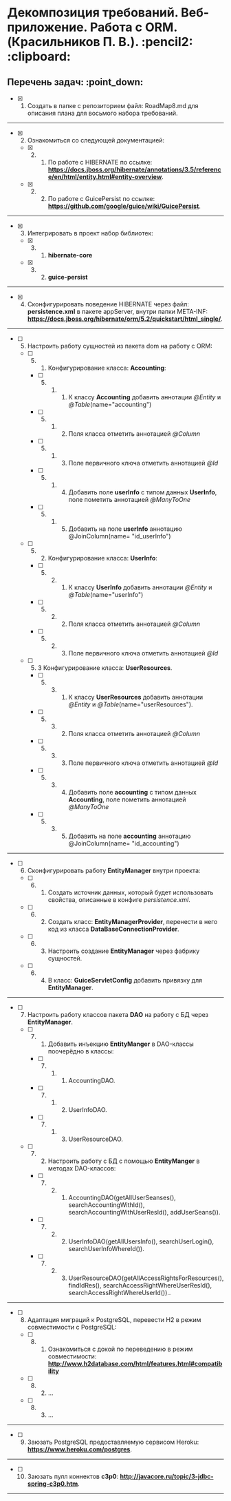 <h1>Декомпозиция требований. Веб-приложение. Работа с ORM. (Красильников П. В.). :pencil2: :clipboard:</h1>
<h2>Перечень задач: :point_down:</h2>

  - [x] 1. Создать в папке с репозиторием файл: RoadMap8.md для описания плана для восьмого набора требований.

<hr>

  - [x] 2. Ознакомиться со следующей документацией:

    - [x] 2. 1. По работе с HIBERNATE по ссылке: **https://docs.jboss.org/hibernate/annotations/3.5/reference/en/html/entity.html#entity-overview**.

    - [x] 2. 2. По работе с GuicePersist по ссылке: **https://github.com/google/guice/wiki/GuicePersist**.

<hr>

  - [x] 3. Интегрировать в проект набор библиотек:

    - [x] 3. 1. **hibernate-core**

    - [x] 3. 2. **guice-persist**

<hr>

  - [x] 4. Сконфигурировать поведение HIBERNATE через файл: **persistence.xml** в пакете appServer, внутри папки META-INF: **https://docs.jboss.org/hibernate/orm/5.2/quickstart/html_single/**.

<hr>

  - [ ] 5. Настроить работу сущностей из пакета dom на работу с ORM:

    - [ ] 5. 1. Конфигурирование класса: **Accounting**:

        - [ ] 5. 1. 1. К классу **Accounting** добавить аннотации *@Entity* и *@Table*(name="accounting")

        - [ ] 5. 1. 2. Поля класса отметить аннотацией *@Column*

        - [ ] 5. 1. 3. Поле первичного ключа отметить аннотацией *@Id*

        - [ ] 5. 1. 4. Добавить поле **userInfo** с типом данных **UserInfo**, поле пометить аннотацией *@ManyToOne*

        - [ ] 5. 1. 5. Добавить на поле **userInfo** аннотацию @JoinColumn(name= "id_userInfo")

    - [ ] 5. 2. Конфигурирование класса: **UserInfo**:

        - [ ] 5. 2. 1. К классу **UserInfo** добавить аннотации *@Entity* и *@Table*(name="userInfo")

        - [ ] 5. 2. 2. Поля класса отметить аннотацией *@Column*

        - [ ] 5. 2. 3. Поле первичного ключа отметить аннотацией *@Id*

    - [ ] 5. 3 Конфигурирование класса: **UserResources**.

        - [ ] 5. 3. 1. К классу **UserResources** добавить аннотации *@Entity* и *@Table*(name="userResources").

        - [ ] 5. 3. 2. Поля класса отметить аннотацией *@Column*

        - [ ] 5. 3. 3. Поле первичного ключа отметить аннотацией *@Id*

        - [ ] 5. 3. 4. Добавить поле **accounting** с типом данных **Accounting**, поле пометить аннотацией *@ManyToOne*

        - [ ] 5. 3. 5. Добавить на поле **accounting** аннотацию @JoinColumn(name= "id_accounting")

<hr>

  - [ ] 6. Сконфигурировать работу **EntityManager** внутри проекта:

    - [ ] 6. 1. Создать источник данных, который будет использовать свойства, описанные в конфиге *persistence.xml*.

    - [ ] 6. 2. Создать класс: **EntityManagerProvider**, перенести в него код из класса **DataBaseConnectionProvider**.

    - [ ] 6. 3. Настроить создание **EntityManager** через фабрику сущностей.

    - [ ] 6. 4. В класс: **GuiceServletConfig** добавить привязку для **EntityManager**.

<hr>

  - [ ] 7. Настроить работу классов пакета **DAO** на работу с БД через **EntityManager**.

     - [ ] 7. 1. Добавить инъекцию **EntityManger** в DAO-классы поочерёдно в классы:

        - [ ] 7. 1. 1. AccountingDAO.

        - [ ] 7. 1. 2. UserInfoDAO.

        - [ ] 7. 1. 3. UserResourceDAO.

     - [ ] 7. 2. Настроить работу с БД с помощью **EntityManger** в методах DAO-классов:

        - [ ] 7. 2. 1. AccountingDAO(getAllUserSeanses(), searchAccountingWithId(), searchAccountingWithUserResId(), addUserSeans()).

        - [ ] 7. 2. 2. UserInfoDAO(getAllUsersInfo(), searchUserLogin(), searchUserInfoWhereId()).

        - [ ] 7. 2. 3. UserResourceDAO(getAllAccessRightsForResources(), findIdRes(), searchAccessRightWhereUserResId(), searchAccessRightWhereUserId())..

<hr>

  - [ ] 8. Адаптация миграций к PostgreSQL, перевести H2 в режим совместимости с PostgreSQL:

    - [ ] 8. 1. Ознакомиться с докой по переведению в режим совместимости: **http://www.h2database.com/html/features.html#compatibility**

    - [ ] 8. 2. ...

    - [ ] 8. 3. ...

<hr>

  - [ ] 9. Заюзать PostgreSQL предоставляемую сервисом Heroku: **https://www.heroku.com/postgres**.

<hr>

  - [ ] 10. Заюзать пулл коннектов **c3p0**: **http://javacore.ru/topic/3-jdbc-spring-c3p0.htm**.

<hr>

